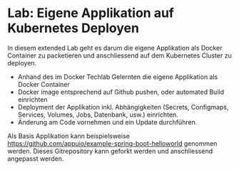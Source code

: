 # Lab: Eigene Applikation auf Kubernetes Deployen

In diesem extended Lab geht es darum die eigene Applikation als Docker Container zu packetieren und anschliessend auf dem Kubernetes Cluster zu deployen.

* Anhand des im Docker Techlab Gelernten die eigene Applikation als Docker Container
* Docker image entsprechend auf Github pushen, oder automated Build einrichten
* Deployment der Applikation inkl. Abhängigkeiten (Secrets, Configmaps, Services, Volumes, Jobs, Datenbank, usw.) einrichten.
* Änderung am Code vornehmen und ein Update durchführen.

Als Basis Applikation kann beispielsweise https://github.com/appuio/example-spring-boot-helloworld genommen werden. Dieses Gitrepository kann geforkt werden und anschliessend angepasst werden.